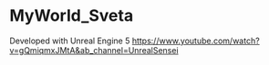 # MyWorld_Sveta

Developed with Unreal Engine 5
https://www.youtube.com/watch?v=gQmiqmxJMtA&ab_channel=UnrealSensei

